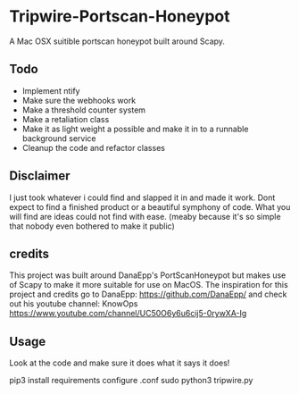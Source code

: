 # Tripwire-Portscan-Honeypot
A Mac OSX suitible portscan honeypot built around Scapy.

## Todo
- Implement ntify
- Make sure the webhooks work
- Make a threshold counter system
- Make a retaliation class
- Make it as light weight a possible and make it in to a runnable background service
- Cleanup the code and refactor classes

## Disclaimer
I just took whatever i could find and slapped it in and made it work. Dont expect to find a finished product or a beautiful symphony of code.
What you will find are ideas could not find with ease. (meaby because it's so simple that nobody even bothered to make it public)

## credits
This project was built around DanaEpp's PortScanHoneypot but makes use of Scapy to make it more suitable for use on MacOS.
The inspiration for this project and credits go to DanaEpp: https://github.com/DanaEpp/ and check out his youtube channel: KnowOps https://www.youtube.com/channel/UC50O6y6u6cij5-0rywXA-Ig

## Usage
Look at the code and make sure it does what it says it does!

pip3 install requirements
configure .conf
sudo python3 tripwire.py
